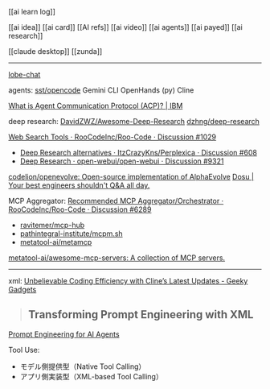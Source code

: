 
[[ai learn log]]

[[ai idea]]
[[ai card]]
[[AI refs]]
[[ai video]]
[[ai agents]]
[[ai payed]]
[[ai research]]


[[claude desktop]]
[[zunda]]


---

[lobe-chat](https://github.com/lobehub/lobe-chat)


agents:
[sst/opencode](https://github.com/sst/opencode)
Gemini CLI
OpenHands (py)
Cline


[What is Agent Communication Protocol (ACP)? | IBM](https://www.ibm.com/think/topics/agent-communication-protocol)


deep research:
[DavidZWZ/Awesome-Deep-Research](https://github.com/DavidZWZ/Awesome-Deep-Research)
[dzhng/deep-research](https://github.com/dzhng/deep-research)

[Web Search Tools · RooCodeInc/Roo-Code · Discussion #1029](https://github.com/RooCodeInc/Roo-Code/discussions/1029)
- [Deep Research alternatives · ItzCrazyKns/Perplexica · Discussion #608](https://github.com/ItzCrazyKns/Perplexica/discussions/608)
- [Deep Research · open-webui/open-webui · Discussion #9321](https://github.com/open-webui/open-webui/discussions/9321)


[codelion/openevolve: Open-source implementation of AlphaEvolve](https://github.com/codelion/openevolve)
[Dosu | Your best engineers shouldn't Q&A all day.](https://dosu.dev/)


MCP Aggregator:
[Recommended MCP Aggregator/Orchestrator · RooCodeInc/Roo-Code · Discussion #6289](https://github.com/RooCodeInc/Roo-Code/discussions/6289)
- [ravitemer/mcp-hub](https://github.com/ravitemer/mcp-hub)
- [pathintegral-institute/mcpm.sh](https://github.com/pathintegral-institute/mcpm.sh)
- [metatool-ai/metamcp](https://github.com/metatool-ai/metamcp)


[metatool-ai/awesome-mcp-servers: A collection of MCP servers.](https://github.com/metatool-ai/awesome-mcp-servers)


---

xml:
[Unbelievable Coding Efficiency with Cline’s Latest Updates - Geeky Gadgets](https://www.geeky-gadgets.com/cline-ai-coding-assistant/)
> ## Transforming Prompt Engineering with XML

[Prompt Engineering for AI Agents](https://www.prompthub.us/blog/prompt-engineering-for-ai-agents)


Tool Use:
- モデル側提供型（Native Tool Calling）
- アプリ側実装型（XML-based Tool Calling）